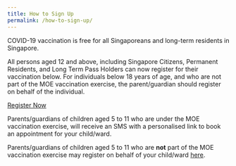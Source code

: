 ```yaml
---
title: How to Sign Up
permalink: /how-to-sign-up/
---
```

COVID-19 vaccination is free for all Singaporeans and long-term residents in Singapore. 

All persons aged 12 and above, including Singapore Citizens, Permanent Residents, and Long Term Pass Holders can now register for their vaccination below.  For individuals below 18 years of age, and who are not part of the MOE vaccination exercise, the parent/guardian should register on behalf of the individual.

<a href="https://preregister.vaccine.gov.sg/" class="bp-button is-secondary is-uppercase search-button" target="_blank">Register Now</a>

Parents/guardians of children aged 5 to 11 who are under the MOE vaccination exercise, will receive an SMS with a personalised link to book an appointment for your child/ward. 

Parents/guardians of children aged 5 to 11 who are **not** part of the MOE vaccination exercise may register on behalf of your child/ward [here](https://child.vaccine.gov.sg/).

